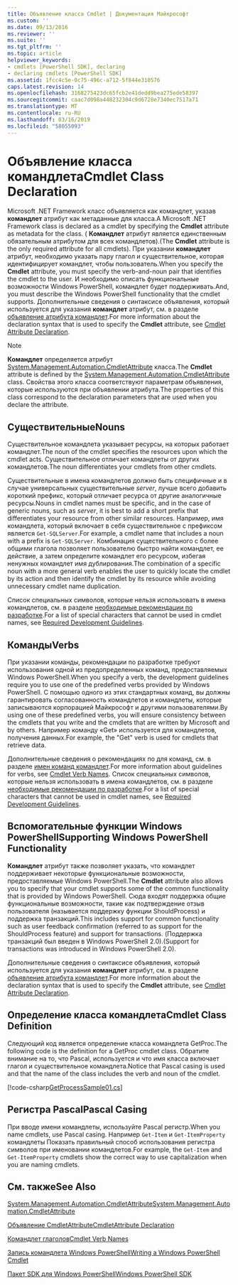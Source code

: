 ```yaml
---
title: Объявление класса Cmdlet | Документация Майкрософт
ms.custom: ''
ms.date: 09/13/2016
ms.reviewer: ''
ms.suite: ''
ms.tgt_pltfrm: ''
ms.topic: article
helpviewer_keywords:
- cmdlets [PowerShell SDK], declaring
- declaring cmdlets [PowerShell SDK]
ms.assetid: 1fcc4c5e-0c75-496c-a712-5f844e310576
caps.latest.revision: 14
ms.openlocfilehash: 3168275423dc65fcb2e41dedd9bea275ede58397
ms.sourcegitcommit: caac7d098a448232304c9d6728e7340ec7517a71
ms.translationtype: MT
ms.contentlocale: ru-RU
ms.lasthandoff: 03/16/2019
ms.locfileid: "58055093"
---
```

# <a name="cmdlet-class-declaration"></a><span data-ttu-id="f56a7-102">Объявление класса командлета</span><span class="sxs-lookup"><span data-stu-id="f56a7-102">Cmdlet Class Declaration</span></span>

<span data-ttu-id="f56a7-103">Microsoft .NET Framework класс объявляется как командлет, указав **командлет** атрибут как метаданные для класса.</span><span class="sxs-lookup"><span data-stu-id="f56a7-103">A Microsoft .NET Framework class is declared as a cmdlet by specifying the **Cmdlet** attribute as metadata for the class.</span></span> <span data-ttu-id="f56a7-104">( **Командлет** атрибут является единственным обязательным атрибутом для всех командлетов).</span><span class="sxs-lookup"><span data-stu-id="f56a7-104">(The **Cmdlet** attribute is the only required attribute for all cmdlets).</span></span> <span data-ttu-id="f56a7-105">При указании **командлет** атрибут, необходимо указать пару глагол и существительное, которая идентифицирует командлет, чтобы пользователь.</span><span class="sxs-lookup"><span data-stu-id="f56a7-105">When you specify the **Cmdlet** attribute, you must specify the verb-and-noun pair that identifies the cmdlet to the user.</span></span> <span data-ttu-id="f56a7-106">И необходимо описать функциональные возможности Windows PowerShell, командлет будет поддерживать.</span><span class="sxs-lookup"><span data-stu-id="f56a7-106">And, you must describe the Windows PowerShell functionality that the cmdlet supports.</span></span> <span data-ttu-id="f56a7-107">Дополнительные сведения о синтаксисе объявления, который используется для указания **командлет** атрибут, см. в разделе [объявление атрибута командлет](./cmdlet-attribute-declaration.md).</span><span class="sxs-lookup"><span data-stu-id="f56a7-107">For more information about the declaration syntax that is used to specify the **Cmdlet** attribute, see [Cmdlet Attribute Declaration](./cmdlet-attribute-declaration.md).</span></span>

> [!NOTE]
> <span data-ttu-id="f56a7-108">**Командлет** определяется атрибут [System.Management.Automation.CmdletAttribute](/dotnet/api/System.Management.Automation.CmdletAttribute) класса.</span><span class="sxs-lookup"><span data-stu-id="f56a7-108">The **Cmdlet** attribute is defined by the [System.Management.Automation.CmdletAttribute](/dotnet/api/System.Management.Automation.CmdletAttribute) class.</span></span> <span data-ttu-id="f56a7-109">Свойства этого класса соответствуют параметрам объявления, которые используются при объявлении атрибута.</span><span class="sxs-lookup"><span data-stu-id="f56a7-109">The properties of this class correspond to the declaration parameters that are used when you declare the attribute.</span></span>

## <a name="nouns"></a><span data-ttu-id="f56a7-110">Существительные</span><span class="sxs-lookup"><span data-stu-id="f56a7-110">Nouns</span></span>

<span data-ttu-id="f56a7-111">Существительное командлета указывает ресурсы, на которых работает командлет.</span><span class="sxs-lookup"><span data-stu-id="f56a7-111">The noun of the cmdlet specifies the resources upon which the cmdlet acts.</span></span> <span data-ttu-id="f56a7-112">Существительное отличает командлеты от других командлетов.</span><span class="sxs-lookup"><span data-stu-id="f56a7-112">The noun differentiates your cmdlets from other cmdlets.</span></span>

<span data-ttu-id="f56a7-113">Существительные в имена командлетов должно быть специфичные и в случае универсальных существительные *server*, лучше всего добавить короткий префикс, который отличает ресурса от другие аналогичные ресурсы.</span><span class="sxs-lookup"><span data-stu-id="f56a7-113">Nouns in cmdlet names must be specific, and in the case of generic nouns, such as *server*, it is best to add a short prefix that differentiates your resource from other similar resources.</span></span> <span data-ttu-id="f56a7-114">Например, имя командлета, который включает в себя существительное с префиксом является `Get-SQLServer`.</span><span class="sxs-lookup"><span data-stu-id="f56a7-114">For example, a cmdlet name that includes a noun with a prefix is `Get-SQLServer`.</span></span> <span data-ttu-id="f56a7-115">Комбинация существительного с более общими глагола позволяет пользователю быстро найти командлет, ее действие, а затем определите командлет его ресурсом, избегая ненужных командлет имя дублирования.</span><span class="sxs-lookup"><span data-stu-id="f56a7-115">The combination of a specific noun with a more general verb enables the user to quickly locate the cmdlet by its action and then identify the cmdlet by its resource while avoiding unnecessary cmdlet name duplication.</span></span>

<span data-ttu-id="f56a7-116">Список специальных символов, которые нельзя использовать в имена командлетов, см. в разделе [необходимые рекомендации по разработке](./required-development-guidelines.md).</span><span class="sxs-lookup"><span data-stu-id="f56a7-116">For a list of special characters that cannot be used in cmdlet names, see [Required Development Guidelines](./required-development-guidelines.md).</span></span>

## <a name="verbs"></a><span data-ttu-id="f56a7-117">Команды</span><span class="sxs-lookup"><span data-stu-id="f56a7-117">Verbs</span></span>

<span data-ttu-id="f56a7-118">При указании команды, рекомендации по разработке требуют использования одной из предопределенных команд, предоставляемых Windows PowerShell.</span><span class="sxs-lookup"><span data-stu-id="f56a7-118">When you specify a verb, the development guidelines require you to use one of the predefined verbs provided by Windows PowerShell.</span></span> <span data-ttu-id="f56a7-119">С помощью одного из этих стандартных команд, вы должны гарантировать согласованность командлетов и командлеты, которые записываются корпорацией Майкрософт и другими пользователями.</span><span class="sxs-lookup"><span data-stu-id="f56a7-119">By using one of these predefined verbs, you will ensure consistency between the cmdlets that you write and the cmdlets that are written by Microsoft and by others.</span></span> <span data-ttu-id="f56a7-120">Например команду «Get» используется для командлетов, получения данных.</span><span class="sxs-lookup"><span data-stu-id="f56a7-120">For example, the "Get" verb is used for cmdlets that retrieve data.</span></span>

<span data-ttu-id="f56a7-121">Дополнительные сведения о рекомендациях по для команд, см. в разделе [имен команд командлет](./approved-verbs-for-windows-powershell-commands.md).</span><span class="sxs-lookup"><span data-stu-id="f56a7-121">For more information about guidelines for verbs, see [Cmdlet Verb Names](./approved-verbs-for-windows-powershell-commands.md).</span></span> <span data-ttu-id="f56a7-122">Список специальных символов, которые нельзя использовать в имена командлетов, см. в разделе [необходимые рекомендации по разработке](./required-development-guidelines.md).</span><span class="sxs-lookup"><span data-stu-id="f56a7-122">For a list of special characters that cannot be used in cmdlet names, see [Required Development Guidelines](./required-development-guidelines.md).</span></span>

## <a name="supporting-windows-powershell-functionality"></a><span data-ttu-id="f56a7-123">Вспомогательные функции Windows PowerShell</span><span class="sxs-lookup"><span data-stu-id="f56a7-123">Supporting Windows PowerShell Functionality</span></span>

<span data-ttu-id="f56a7-124">**Командлет** атрибут также позволяет указать, что командлет поддерживает некоторые функциональные возможности, предоставляемые Windows PowerShell.</span><span class="sxs-lookup"><span data-stu-id="f56a7-124">The **Cmdlet** attribute also allows you to specify that your cmdlet supports some of the common functionality that is provided by Windows PowerShell.</span></span> <span data-ttu-id="f56a7-125">Сюда входят поддержка общие функциональные возможности, такие как подтверждение отзыв пользователя (называется поддержку функции ShouldProcess) и поддержка транзакций.</span><span class="sxs-lookup"><span data-stu-id="f56a7-125">This includes support for common functionality such as user feedback confirmation (referred to as support for the ShouldProcess feature) and support for transactions.</span></span> <span data-ttu-id="f56a7-126">(Поддержка транзакций был введен в Windows PowerShell 2.0).</span><span class="sxs-lookup"><span data-stu-id="f56a7-126">(Support for transactions was introduced in Windows PowerShell 2.0).</span></span>

<span data-ttu-id="f56a7-127">Дополнительные сведения о синтаксисе объявления, который используется для указания **командлет** атрибут, см. в разделе [объявление атрибута командлет](./cmdlet-attribute-declaration.md).</span><span class="sxs-lookup"><span data-stu-id="f56a7-127">For more information about the declaration syntax that is used to specify the **Cmdlet** attribute, see [Cmdlet Attribute Declaration](./cmdlet-attribute-declaration.md).</span></span>

## <a name="cmdlet-class-definition"></a><span data-ttu-id="f56a7-128">Определение класса командлета</span><span class="sxs-lookup"><span data-stu-id="f56a7-128">Cmdlet Class Definition</span></span>

<span data-ttu-id="f56a7-129">Следующий код является определение класса командлета GetProc.</span><span class="sxs-lookup"><span data-stu-id="f56a7-129">The following code is the definition for a GetProc cmdlet class.</span></span> <span data-ttu-id="f56a7-130">Обратите внимание на то, что Pascal, используется и что имя класса включает глагол и существительное командлета.</span><span class="sxs-lookup"><span data-stu-id="f56a7-130">Notice that Pascal casing is used and that the name of the class includes the verb and noun of the cmdlet.</span></span>

[!code-csharp[GetProcessSample01.cs](../../powershell-sdk-samples/SDK-2.0/csharp/GetProcessSample01/GetProcessSample01.cs#L33-L34 "GetProcessSample01.cs")]

## <a name="pascal-casing"></a><span data-ttu-id="f56a7-131">Регистра Pascal</span><span class="sxs-lookup"><span data-stu-id="f56a7-131">Pascal Casing</span></span>

<span data-ttu-id="f56a7-132">При вводе имени командлеты, используйте Pascal регистр.</span><span class="sxs-lookup"><span data-stu-id="f56a7-132">When you name cmdlets, use Pascal casing.</span></span> <span data-ttu-id="f56a7-133">Например `Get-Item` и `Get-ItemProperty` командлеты Показать правильный способ использования регистра символов при именовании командлетов.</span><span class="sxs-lookup"><span data-stu-id="f56a7-133">For example, the `Get-Item` and `Get-ItemProperty` cmdlets show the correct way to use capitalization when you are naming cmdlets.</span></span>

## <a name="see-also"></a><span data-ttu-id="f56a7-134">См. также</span><span class="sxs-lookup"><span data-stu-id="f56a7-134">See Also</span></span>

[<span data-ttu-id="f56a7-135">System.Management.Automation.CmdletAttribute</span><span class="sxs-lookup"><span data-stu-id="f56a7-135">System.Management.Automation.CmdletAttribute</span></span>](/dotnet/api/System.Management.Automation.CmdletAttribute)

[<span data-ttu-id="f56a7-136">Объявление CmdletAttribute</span><span class="sxs-lookup"><span data-stu-id="f56a7-136">CmdletAttribute Declaration</span></span>](./cmdlet-attribute-declaration.md)

[<span data-ttu-id="f56a7-137">Командлет глаголов</span><span class="sxs-lookup"><span data-stu-id="f56a7-137">Cmdlet Verb Names</span></span>](./approved-verbs-for-windows-powershell-commands.md)

[<span data-ttu-id="f56a7-138">Запись командлета Windows PowerShell</span><span class="sxs-lookup"><span data-stu-id="f56a7-138">Writing a Windows PowerShell Cmdlet</span></span>](./writing-a-windows-powershell-cmdlet.md)

[<span data-ttu-id="f56a7-139">Пакет SDK для Windows PowerShell</span><span class="sxs-lookup"><span data-stu-id="f56a7-139">Windows PowerShell SDK</span></span>](../windows-powershell-reference.md)
